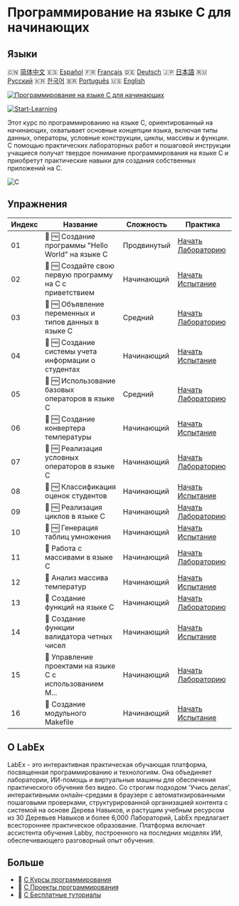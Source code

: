 # Программирование на языке C для начинающих

## Языки

🇨🇳 [简体中文](README_zh.md) 🇪🇸 [Español](README_es.md) 🇫🇷 [Français](README_fr.md) 🇩🇪 [Deutsch](README_de.md) 🇯🇵 [日本語](README_ja.md) 🇷🇺 [Русский](README_ru.md) 🇰🇷 [한국어](README_ko.md) 🇧🇷 [Português](README_pt.md) 🇺🇸 [English](README.md) 

[![Программирование на языке C для начинающих](https://cover-creator.labex.io/c-programming-for-beginners.png?lang=ru)](https://labex.io/ru/courses/c-programming-for-beginners)

[![Start-Learning](https://img.shields.io/badge/Start-Learning-whitesmoke?style=for-the-badge)](https://labex.io/ru/courses/c-programming-for-beginners)

Этот курс по программированию на языке C, ориентированный на начинающих, охватывает основные концепции языка, включая типы данных, операторы, условные конструкции, циклы, массивы и функции. С помощью практических лабораторных работ и пошаговой инструкции учащиеся получат твердое понимание программирования на языке C и приобретут практические навыки для создания собственных приложений на C.

![C](https://img.shields.io/badge/C-whitesmoke?style=for-the-badge&logo=c)


## Упражнения

|   Индекс | Название                                                  | Сложность   | Практика                                                                                                                      |
|----------|-----------------------------------------------------------|-------------|-------------------------------------------------------------------------------------------------------------------------------|
|       01 | 📖 🆓 Создание программы "Hello World" на языке C         | Продвинутый | <a target='_blank' href='https://labex.io/ru/tutorials/c-create-hello-world-in-c-438286'>Начать Лабораторию</a>               |
|       02 | 🎯 🆓 Создайте свою первую программу на C с приветствием  | Начинающий  | <a target='_blank' href='https://labex.io/ru/tutorials/c-craft-your-first-c-greeting-438337'>Начать Испытание</a>             |
|       03 | 📖 🆓 Объявление переменных и типов данных в языке C      | Средний     | <a target='_blank' href='https://labex.io/ru/tutorials/c-declare-variables-and-data-types-in-c-438287'>Начать Лабораторию</a> |
|       04 | 🎯 🆓 Создание системы учета информации о студентах       | Начинающий  | <a target='_blank' href='https://labex.io/ru/tutorials/c-build-student-information-tracker-438353'>Начать Испытание</a>       |
|       05 | 📖 🆓 Использование базовых операторов в языке C          | Средний     | <a target='_blank' href='https://labex.io/ru/tutorials/c-use-basic-operators-in-c-438288'>Начать Лабораторию</a>              |
|       06 | 🎯 🆓 Создание конвертера температуры                     | Начинающий  | <a target='_blank' href='https://labex.io/ru/tutorials/c-create-a-temperature-converter-438383'>Начать Испытание</a>          |
|       07 | 📖 🆓 Реализация условных операторов в языке C            | Начинающий  | <a target='_blank' href='https://labex.io/ru/tutorials/c-implement-conditionals-in-c-438331'>Начать Лабораторию</a>           |
|       08 | 🎯 🆓 Классификация оценок студентов                      | Начинающий  | <a target='_blank' href='https://labex.io/ru/tutorials/c-classify-student-grades-438387'>Начать Испытание</a>                 |
|       09 | 📖 🆓 Реализация циклов в языке C                         | Начинающий  | <a target='_blank' href='https://labex.io/ru/tutorials/c-implement-loops-in-c-438332'>Начать Лабораторию</a>                  |
|       10 | 🎯 🆓 Генерация таблиц умножения                          | Начинающий  | <a target='_blank' href='https://labex.io/ru/tutorials/c-generate-multiplication-tables-438391'>Начать Испытание</a>          |
|       11 | 📖  Работа с массивами в языке C                          | Начинающий  | <a target='_blank' href='https://labex.io/ru/tutorials/c-handle-arrays-in-c-438330'>Начать Лабораторию</a>                    |
|       12 | 🎯  Анализ массива температур                             | Начинающий  | <a target='_blank' href='https://labex.io/ru/tutorials/c-analyze-temperature-array-438390'>Начать Испытание</a>               |
|       13 | 📖  Создание функций на языке C                           | Начинающий  | <a target='_blank' href='https://labex.io/ru/tutorials/c-build-functions-in-c-438329'>Начать Лабораторию</a>                  |
|       14 | 🎯  Создание функции валидатора четных чисел              | Начинающий  | <a target='_blank' href='https://labex.io/ru/tutorials/c-create-even-number-validator-function-438393'>Начать Испытание</a>   |
|       15 | 📖  Управление проектами на языке C с использованием M... | Начинающий  | <a target='_blank' href='https://labex.io/ru/tutorials/c-manage-projects-with-make-in-c-438333'>Начать Лабораторию</a>        |
|       16 | 🎯  Создание модульного Makefile                          | Начинающий  | <a target='_blank' href='https://labex.io/ru/tutorials/c-create-a-modular-makefile-438425'>Начать Испытание</a>               |

## О LabEx

LabEx - это интерактивная практическая обучающая платформа, посвященная программированию и технологиям. Она объединяет лаборатории, ИИ-помощь и виртуальные машины для обеспечения практического обучения без видео. Со строгим подходом 'Учись делая', интерактивными онлайн-средами в браузере с автоматизированными пошаговыми проверками, структурированной организацией контента с системой на основе Дерева Навыков, и растущим учебным ресурсом из 30 Деревьев Навыков и более 6,000 Лабораторий, LabEx предлагает всестороннее практическое образование. Платформа включает ассистента обучения Labby, построенного на последних моделях ИИ, обеспечивающего разговорный опыт обучения.

## Больше

- 🔗 [C Курсы программирования](https://github.com/labex-labs/awesome-programming-courses)
- 🔗 [C Проекты программирования](https://github.com/labex-labs/awesome-programming-projects)
- 🔗 [C Бесплатные туториалы](https://github.com/labex-labs/c-free-tutorials)

